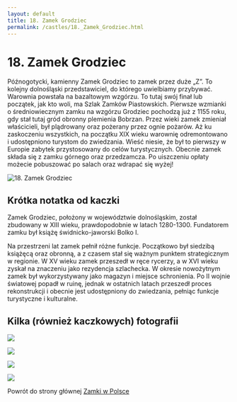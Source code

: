 ```yaml
---
layout: default
title: 18. Zamek Grodziec
permalink: /castles/18._Zamek_Grodziec.html
---
```


# 18. Zamek Grodziec

Późnogotycki, kamienny Zamek Grodziec to zamek przez duże „Z”. To kolejny dolnośląski przedstawiciel, do którego uwielbiamy przybywać. Warownia powstała na bazaltowym wzgórzu. To tutaj swój finał lub początek, jak kto woli, ma Szlak Zamków Piastowskich. Pierwsze wzmianki o średniowiecznym zamku na wzgórzu Grodziec pochodzą już z 1155 roku, gdy stał tutaj gród obronny plemienia Bobrzan. Przez wieki zamek zmieniał właścicieli, był plądrowany oraz pożerany przez ognie pożarów. Aż ku zaskoczeniu wszystkich, na początku XIX wieku warownię odremontowano i udostępniono turystom do zwiedzania. Wieść niesie, że był to pierwszy w Europie zabytek przystosowany do celów turystycznych. Obecnie zamek składa się z zamku górnego oraz przedzamcza. Po uiszczeniu opłaty możecie pobuszować po salach oraz wdrapać się wyżej!

![18. Zamek Grodziec](https://hasajacezajace.com/wp-content/uploads/2021/11/szlak-zamkow-i-palacow-zamek-grodziec1.jpg)

## Krótka notatka od kaczki

Zamek Grodziec, położony w województwie dolnośląskim, został zbudowany w XIII wieku, prawdopodobnie w latach 1280-1300. Fundatorem zamku był książę świdnicko-jaworski Bolko I. 

Na przestrzeni lat zamek pełnił różne funkcje. Początkowo był siedzibą książęcą oraz obronną, a z czasem stał się ważnym punktem strategicznym w regionie. W XV wieku zamek przeszedł w ręce rycerzy, a w XVI wieku zyskał na znaczeniu jako rezydencja szlachecka. W okresie nowożytnym zamek był wykorzystywany jako magazyn i miejsce schronienia. Po II wojnie światowej popadł w ruinę, jednak w ostatnich latach przeszedł proces rekonstrukcji i obecnie jest udostępniony do zwiedzania, pełniąc funkcje turystyczne i kulturalne.

## Kilka (również kaczkowych) fotografii

![](https://i.nocimg.pl/polskazdrona/zdjecia/zamek-grodziec.jpg)

![](https://polandonair.com/wp-content/uploads/2023/08/zamek-grodziec.jpg)

![](https://lh5.googleusercontent.com/-wsUDY-DHG7Q/TgdImJtZuNI/AAAAAAAAEmw/KkGNbMBo9TA/s600/fot_4.jpg)

![](https://dolnyslask.travel/wp-content/uploads/2017/07/Grodziec_c5747-s-1.jpg)

Powrót do strony głównej [Zamki w Polsce](../index.md)

